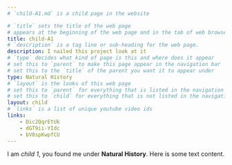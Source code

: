 ```yaml
---
# `child-A1.md` is a child page in the website

# `title` sets the title of the web page
# appears at the beginning of the web page and in the tab of web browsers
title: child-A1
# `description` is a tag line or sub-heading for the web page.
description: I nailed this project look at it
# `type` decides what kind of page is this and where does it appear
# set this to `parent` to make this page appear in the navigation bar
# set this to the `title` of the parent you want it to appear under
type: Natural History
# `layout` is the looks of this web page
# set this to `parent` for everything that is listed in the navigation bar
# set this to `child` for everything that is not listed in the navigation bar
layout: child
# `links` is a list of unique youtube video ids
links:
    - Dic2QqrEtUk
    - dGT9ii-YIdc
    - bV8spKwpfCU
---
```

I am _child 1_, you found me under **Natural History**.
Here is some text content.
